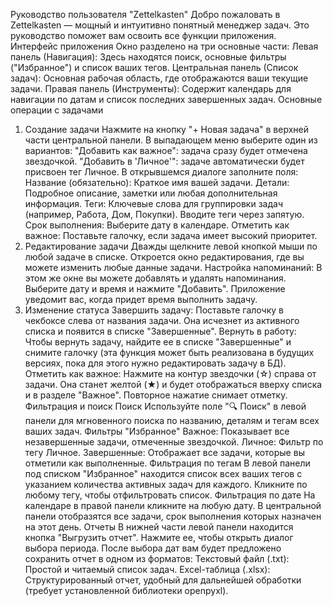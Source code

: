 
Руководство пользователя "Zettelkasten"
Добро пожаловать в Zettelkasten — мощный и интуитивно понятный менеджер задач. Это руководство поможет вам освоить все функции приложения.
Интерфейс приложения
Окно разделено на три основные части:
Левая панель (Навигация): Здесь находятся поиск, основные фильтры ("Избранное") и список ваших тегов.
Центральная панель (Список задач): Основная рабочая область, где отображаются ваши текущие задачи.
Правая панель (Инструменты): Содержит календарь для навигации по датам и список последних завершенных задач.
Основные операции с задачами
1. Создание задачи
Нажмите на кнопку "+ Новая задача" в верхней части центральной панели.
В выпадающем меню выберите один из вариантов:
"Добавить как важное": задача сразу будет отмечена звездочкой.
"Добавить в 'Личное'": задаче автоматически будет присвоен тег Личное.
В открывшемся диалоге заполните поля:
Название (обязательно): Краткое имя вашей задачи.
Детали: Подробное описание, заметки или любая дополнительная информация.
Теги: Ключевые слова для группировки задач (например, Работа, Дом, Покупки). Вводите теги через запятую.
Срок выполнения: Выберите дату в календаре.
Отметить как важное: Поставьте галочку, если задача имеет высокий приоритет.
2. Редактирование задачи
Дважды щелкните левой кнопкой мыши по любой задаче в списке.
Откроется окно редактирования, где вы можете изменить любые данные задачи.
Настройка напоминаний: В этом же окне вы можете добавлять и удалять напоминания. Выберите дату и время и нажмите "Добавить". Приложение уведомит вас, когда придет время выполнить задачу.
3. Изменение статуса
Завершить задачу: Поставьте галочку в чекбоксе слева от названия задачи. Она исчезнет из активного списка и появится в списке "Завершенные".
Вернуть в работу: Чтобы вернуть задачу, найдите ее в списке "Завершенные" и снимите галочку (эта функция может быть реализована в будущих версиях, пока для этого нужно редактировать задачу в БД).
Отметить как важное: Нажмите на контур звездочки (☆) справа от задачи. Она станет желтой (★) и будет отображаться вверху списка и в разделе "Важное". Повторное нажатие снимает отметку.
Фильтрация и поиск
Поиск
Используйте поле "🔍 Поиск" в левой панели для мгновенного поиска по названию, деталям и тегам всех ваших задач.
Фильтры "Избранное"
Важное: Показывает все незавершенные задачи, отмеченные звездочкой.
Личное: Фильтр по тегу Личное.
Завершенные: Отображает все задачи, которые вы отметили как выполненные.
Фильтрация по тегам
В левой панели под списком "Избранное" находится список всех ваших тегов с указанием количества активных задач для каждого. Кликните по любому тегу, чтобы отфильтровать список.
Фильтрация по дате
На календаре в правой панели кликните на любую дату. В центральной панели отобразятся все задачи, срок выполнения которых назначен на этот день.
Отчеты
В нижней части левой панели находится кнопка "Выгрузить отчет".
Нажмите ее, чтобы открыть диалог выбора периода.
После выбора дат вам будет предложено сохранить отчет в одном из форматов:
Текстовый файл (.txt): Простой и читаемый список задач.
Excel-таблица (.xlsx): Структурированный отчет, удобный для дальнейшей обработки (требует установленной библиотеки openpyxl).
